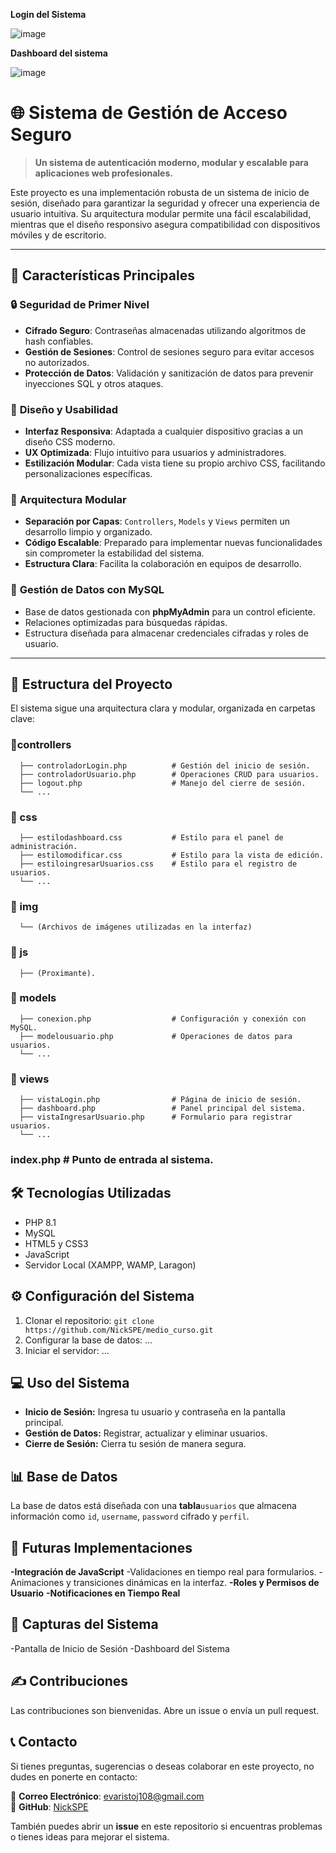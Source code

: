 **Login del Sistema**

![image](https://github.com/user-attachments/assets/01e8742f-774b-4645-98f9-25c648af6c99)

**Dashboard del sistema**


![image](https://github.com/user-attachments/assets/502ac05a-ae67-4e65-bfc9-b67f0f97ac9f)

# 🌐 Sistema de Gestión de Acceso Seguro

> **Un sistema de autenticación moderno, modular y escalable para aplicaciones web profesionales.**

Este proyecto es una implementación robusta de un sistema de inicio de sesión, diseñado para garantizar la seguridad y ofrecer una experiencia de usuario intuitiva. Su arquitectura modular permite una fácil escalabilidad, mientras que el diseño responsivo asegura compatibilidad con dispositivos móviles y de escritorio.

---

## 🚀 **Características Principales**

### 🔒 **Seguridad de Primer Nivel**
- **Cifrado Seguro**: Contraseñas almacenadas utilizando algoritmos de hash confiables.
- **Gestión de Sesiones**: Control de sesiones seguro para evitar accesos no autorizados.
- **Protección de Datos**: Validación y sanitización de datos para prevenir inyecciones SQL y otros ataques.

### 🎨 **Diseño y Usabilidad**
- **Interfaz Responsiva**: Adaptada a cualquier dispositivo gracias a un diseño CSS moderno.
- **UX Optimizada**: Flujo intuitivo para usuarios y administradores.
- **Estilización Modular**: Cada vista tiene su propio archivo CSS, facilitando personalizaciones específicas.

### 🧩 **Arquitectura Modular**
- **Separación por Capas**: `Controllers`, `Models` y `Views` permiten un desarrollo limpio y organizado.
- **Código Escalable**: Preparado para implementar nuevas funcionalidades sin comprometer la estabilidad del sistema.
- **Estructura Clara**: Facilita la colaboración en equipos de desarrollo.

### 💾 **Gestión de Datos con MySQL**
- Base de datos gestionada con **phpMyAdmin** para un control eficiente.
- Relaciones optimizadas para búsquedas rápidas.
- Estructura diseñada para almacenar credenciales cifradas y roles de usuario.

---

## 📂 **Estructura del Proyecto**

El sistema sigue una arquitectura clara y modular, organizada en carpetas clave:

### 📁controllers
      ├── controladorLogin.php          # Gestión del inicio de sesión.
      ├── controladorUsuario.php        # Operaciones CRUD para usuarios.
      ├── logout.php                    # Manejo del cierre de sesión.
      └── ...
### 📁 css
      ├── estilodashboard.css           # Estilo para el panel de administración.
      ├── estilomodificar.css           # Estilo para la vista de edición.
      ├── estiloingresarUsuarios.css    # Estilo para el registro de usuarios.
      └── ...
### 📁 img
      └── (Archivos de imágenes utilizadas en la interfaz)
### 📁 js
      ├── (Proximante).
    
### 📁 models
      ├── conexion.php                  # Configuración y conexión con MySQL.
      ├── modelousuario.php             # Operaciones de datos para usuarios.
      └── ...
### 📁 views
      ├── vistaLogin.php                # Página de inicio de sesión.
      ├── dashboard.php                 # Panel principal del sistema.
      ├── vistaIngresarUsuario.php      # Formulario para registrar usuarios.
      └── ...
### index.php                             # Punto de entrada al sistema.


## 🛠️ **Tecnologías Utilizadas**
* PHP 8.1
* MySQL
* HTML5 y CSS3
* JavaScript
* Servidor Local (XAMPP, WAMP, Laragon)

## ⚙️ **Configuración del Sistema**
1. Clonar el repositorio: `git clone https://github.com/NickSPE/medio_curso.git`
2. Configurar la base de datos: ...
3. Iniciar el servidor: ...

## 💻 **Uso del Sistema**
* **Inicio de Sesión:** Ingresa tu usuario y contraseña en la pantalla principal.
* **Gestión de Datos:** Registrar, actualizar y eliminar usuarios.
* **Cierre de Sesión:** Cierra tu sesión de manera segura.

## 📊 **Base de Datos**
La base de datos está diseñada con una 
**tabla**`usuarios` que almacena información como `id`, `username`, `password` cifrado y `perfil`.

## 🌟 **Futuras Implementaciones**
**-Integración de JavaScript**
    -Validaciones en tiempo real para formularios.
    -Animaciones y transiciones dinámicas en la interfaz.
**-Roles y Permisos de Usuario**
**-Notificaciones en Tiempo Real**

## 📸 **Capturas del Sistema**
  -Pantalla de Inicio de Sesión
  -Dashboard del Sistema

## ✍️ **Contribuciones**
Las contribuciones son bienvenidas. Abre un issue o envía un pull request.
## 📞 **Contacto**

Si tienes preguntas, sugerencias o deseas colaborar en este proyecto, no dudes en ponerte en contacto:

📧 **Correo Electrónico**: [evaristoj108@gmail.com](mailto:evaristoj108@gmail.com)  
📌 **GitHub**: [NickSPE](https://github.com/NickSPE)  

También puedes abrir un **issue** en este repositorio si encuentras problemas o tienes ideas para mejorar el sistema.


